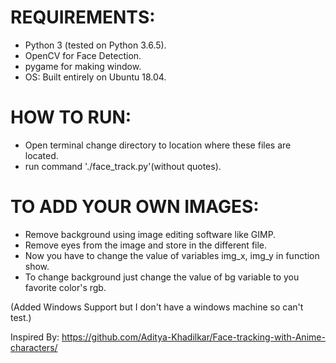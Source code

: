 REQUIREMENTS:
============

* Python 3 (tested on Python 3.6.5).
* OpenCV for Face Detection.
* pygame for making window.
* OS: Built entirely on Ubuntu 18.04.


HOW TO RUN:
==========
* Open terminal change directory to location where these files are located.
* run command './face_track.py'(without quotes).

TO ADD YOUR OWN IMAGES:
======================
* Remove background using image editing software like GIMP.
* Remove eyes from the image and store in the different file.
* Now you have to change the value of variables img_x, img_y in function show.
* To change background just change the value of bg variable to you favorite color's rgb.

(Added Windows Support but I don't have a windows machine so can't test.)

Inspired By: https://github.com/Aditya-Khadilkar/Face-tracking-with-Anime-characters/

